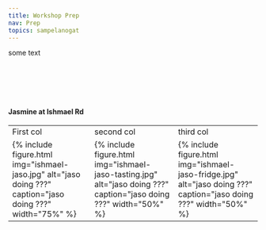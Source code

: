 ```yaml
---
title: Workshop Prep
nav: Prep
topics: sampelanogat
---
```


some text


<br/>
<br/>
<br/>
<br/>

#### Jasmine at Ishmael Rd

<table>
  <tr>
    <td>First col</td>
     <td>second col</td>
     <td>third col</td>
  </tr>
  <tr>
    <td>{% include figure.html img="ishmael-jaso.jpg" alt="jaso doing ???" caption="jaso doing ???" width="75%" %}</td>
    <td>{% include figure.html img="ishmael-jaso-tasting.jpg" alt="jaso doing ???" caption="jaso doing ???" width="50%" %}</td>
    <td>{% include figure.html img="ishmael-jaso-fridge.jpg" alt="jaso doing ???" caption="jaso doing ???" width="50%" %}</td>
  </tr>
 </table>

